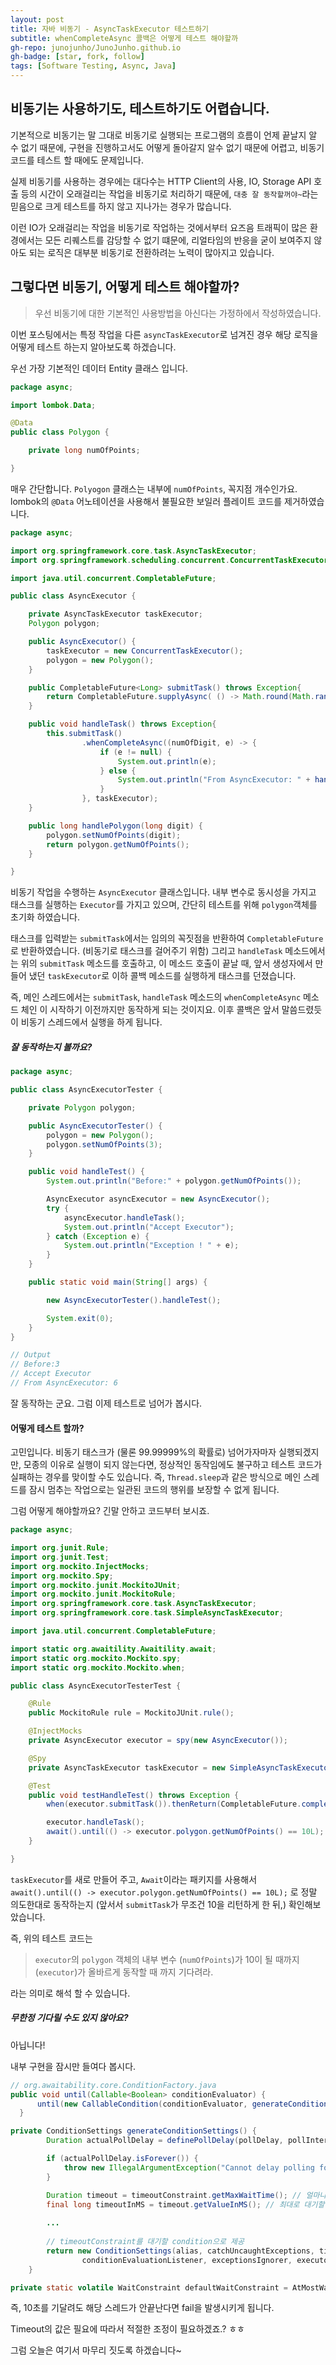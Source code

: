 ```yaml
---
layout: post
title: 자바 비동기 - AsyncTaskExecutor 테스트하기
subtitle: whenCompleteAsync 콜백은 어떻게 테스트 해야할까
gh-repo: junojunho/JunoJunho.github.io
gh-badge: [star, fork, follow]
tags: [Software Testing, Async, Java]
---
```


비동기는 사용하기도, 테스트하기도 어렵습니다.
-------

기본적으로 비동기는 말 그대로 비동기로 실행되는 프로그램의 흐름이 언제 끝날지 알 수 없기 때문에, 구현을 진행하고서도 어떻게 돌아갈지 알수 없기 때문에 어렵고, 비동기 코드를 테스트 할 때에도 문제입니다. 

실제 비동기를 사용하는 경우에는 대다수는 HTTP Client의 사용, IO, Storage API 호출 등의 시간이 오래걸리는 작업을 비동기로 처리하기 때문에, `대충 잘 동작할꺼야~`라는 믿음으로 크게 테스트를 하지 않고 지나가는 경우가 많습니다.

이런 IO가 오래걸리는 작업을 비동기로 작업하는 것에서부터 요즈음 트래픽이 많은 환경에서는 모든 리퀘스트를 감당할 수 없기 떄문에, 리얼타임의 반응을 굳이 보여주지 않아도 되는 로직은 대부분 비동기로 전환하려는 노력이 많아지고 있습니다.


그렇다면 비동기, 어떻게 테스트 해야할까?
-------

> 우선 비동기에 대한 기본적인 사용방법을 아신다는 가정하에서 작성하였습니다.

이번 포스팅에서는 특정 작업을 다른 `asyncTaskExecutor`로 넘겨진 경우 해당 로직을 어떻게 테스트 하는지 알아보도록 하겠습니다.

우선 가장 기본적인 데이터 Entity 클래스 입니다.

```Java
package async;

import lombok.Data;

@Data
public class Polygon {

    private long numOfPoints;

}
```

매우 간단합니다. `Polyogon` 클래스는 내부에 `numOfPoints`, 꼭지점 개수인가요. lombok의 `@Data` 어노테이션을 사용해서 불필요한 보일러 플레이트 코드를 제거하였습니다.

```Java
package async;

import org.springframework.core.task.AsyncTaskExecutor;
import org.springframework.scheduling.concurrent.ConcurrentTaskExecutor;

import java.util.concurrent.CompletableFuture;

public class AsyncExecutor {

    private AsyncTaskExecutor taskExecutor;
    Polygon polygon;

    public AsyncExecutor() {
        taskExecutor = new ConcurrentTaskExecutor();
        polygon = new Polygon();
    }

    public CompletableFuture<Long> submitTask() throws Exception{
        return CompletableFuture.supplyAsync( () -> Math.round(Math.random() * 7 + 1) );
    }

    public void handleTask() throws Exception{
        this.submitTask()
                .whenCompleteAsync((numOfDigit, e) -> {
                    if (e != null) {
                        System.out.println(e);
                    } else {
                        System.out.println("From AsyncExecutor: " + handlePolygon(numOfDigit));
                    }
                }, taskExecutor);
    }

    public long handlePolygon(long digit) {
        polygon.setNumOfPoints(digit);
        return polygon.getNumOfPoints();
    }

}
```

비동기 작업을 수행하는 `AsyncExecutor` 클래스입니다. 내부 변수로 동시성을 가지고 태스크를 실행하는 `Executor`를 가지고 있으며, 간단히 테스트를 위해 `polygon`객체를 초기화 하였습니다.

태스크를 입력받는 `submitTask`에서는 임의의 꼭짓점을 반환하여 `CompletableFuture`로 반환하였습니다. (비동기로 태스크를 걸어주기 위함) 그리고 `handleTask` 메소드에서는 위의 `submitTask` 메소드를 호출하고, 이 메소드 호출이 끝날 때, 앞서 생성자에서 만들어 냈던 `taskExecutor`로 이하 콜백 메소드를 실행하게 태스크를 던졌습니다.

즉, 메인 스레드에서는 `submitTask`, `handleTask` 메소드의 `whenCompleteAsync` 메소드 체인 이 시작하기 이전까지만 동작하게 되는 것이지요. 이후 콜백은 앞서 말씀드렸듯이 비동기 스레드에서 실행을 하게 됩니다.

##### 잘 동작하는지 볼까요?

```Java
package async;

public class AsyncExecutorTester {

    private Polygon polygon;

    public AsyncExecutorTester() {
        polygon = new Polygon();
        polygon.setNumOfPoints(3);
    }

    public void handleTest() {
        System.out.println("Before:" + polygon.getNumOfPoints());

        AsyncExecutor asyncExecutor = new AsyncExecutor();
        try {
            asyncExecutor.handleTask();
            System.out.println("Accept Executor");
        } catch (Exception e) {
            System.out.println("Exception ! " + e);
        }
    }

    public static void main(String[] args) {

        new AsyncExecutorTester().handleTest();

        System.exit(0);
    }
}

// Output
// Before:3
// Accept Executor
// From AsyncExecutor: 6
```

잘 동작하는 군요. 그럼 이제 테스트로 넘어가 봅시다.

#### 어떻게 테스트 할까?

고민입니다. 비동기 태스크가 (물론 99.99999%의 확률로) 넘어가자마자 실행되겠지만, 모종의 이유로 실행이 되지 않는다면, 정상적인 동작임에도 불구하고 테스트 코드가 실패하는 경우를 맞이할 수도 있습니다. 즉, `Thread.sleep`과 같은 방식으로 메인 스레드를 잠시 멈추는 작업으로는 일관된 코드의 행위를 보장할 수 없게 됩니다.

그럼 어떻게 해야할까요? 긴말 안하고 코드부터 보시죠.

```Java
package async;

import org.junit.Rule;
import org.junit.Test;
import org.mockito.InjectMocks;
import org.mockito.Spy;
import org.mockito.junit.MockitoJUnit;
import org.mockito.junit.MockitoRule;
import org.springframework.core.task.AsyncTaskExecutor;
import org.springframework.core.task.SimpleAsyncTaskExecutor;

import java.util.concurrent.CompletableFuture;

import static org.awaitility.Awaitility.await;
import static org.mockito.Mockito.spy;
import static org.mockito.Mockito.when;

public class AsyncExecutorTesterTest {

    @Rule
    public MockitoRule rule = MockitoJUnit.rule();

    @InjectMocks
    private AsyncExecutor executor = spy(new AsyncExecutor());

    @Spy
    private AsyncTaskExecutor taskExecutor = new SimpleAsyncTaskExecutor();

    @Test
    public void testHandleTest() throws Exception {
        when(executor.submitTask()).thenReturn(CompletableFuture.completedFuture(10L));

        executor.handleTask();
        await().until(() -> executor.polygon.getNumOfPoints() == 10L);
    }

}
```

`taskExecutor`를 새로 만들어 주고, `Await`이라는 패키지를 사용해서 `await().until(() -> executor.polygon.getNumOfPoints() == 10L);` 로 정말 의도한대로 동작하는지 (앞서서 `submitTask`가 무조건 10을 리턴하게 한 뒤,) 확인해보았습니다.

즉, 위의 테스트 코드는 
> `executor`의 `polygon` 객체의 내부 변수 (`numOfPoints`)가 10이 될 때까지 (`executor`)가 올바르게 동작할 때 까지 기다려라. 

라는 의미로 해석 할 수 있습니다.

##### 무한정 기다릴 수도 있지 않아요?

아닙니다!

내부 구현을 잠시만 들여다 봅시다.

```Java
// org.awaitability.core.ConditionFactory.java
public void until(Callable<Boolean> conditionEvaluator) {
      until(new CallableCondition(conditionEvaluator, generateConditionSettings()));
  }

private ConditionSettings generateConditionSettings() {
        Duration actualPollDelay = definePollDelay(pollDelay, pollInterval);

        if (actualPollDelay.isForever()) {
            throw new IllegalArgumentException("Cannot delay polling forever");
        }

        Duration timeout = timeoutConstraint.getMaxWaitTime(); // 얼마나 기다릴 것인가?
        final long timeoutInMS = timeout.getValueInMS(); // 최대로 대기할 시간 받아오기
        
        ...
        
        // timeoutConstraint를 대기할 condition으로 제공
        return new ConditionSettings(alias, catchUncaughtExceptions, timeoutConstraint, pollInterval, actualPollDelay,
                conditionEvaluationListener, exceptionsIgnorer, executorLifecycle);
    }

private static volatile WaitConstraint defaultWaitConstraint = AtMostWaitConstraint.TEN_SECONDS; // defaultWaitConstrait, 10초    
```

즉, 10초를 기달려도 해당 스레드가 안끝난다면 fail을 발생시키게 됩니다.

Timeout의 값은 필요에 따라서 적절한 조정이 필요하겠죠.? ㅎㅎ

그럼 오늘은 여기서 마무리 짓도록 하겠습니다~